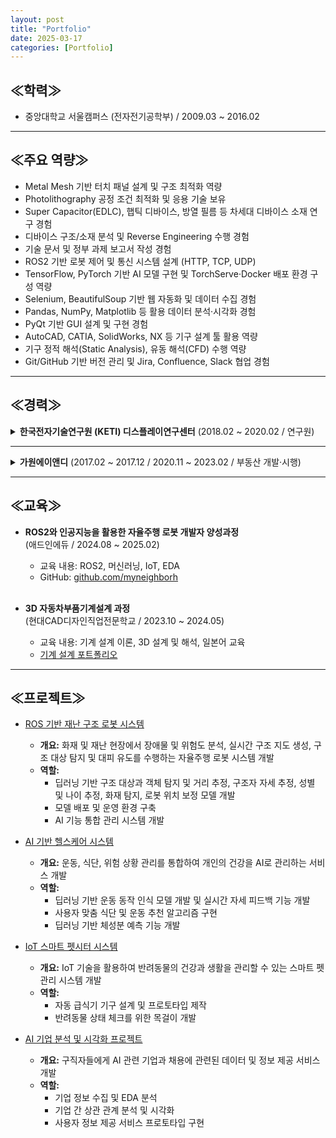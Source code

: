 ```yaml
---
layout: post
title: "Portfolio"
date: 2025-03-17
categories: [Portfolio]
---
```


## ≪학력≫
- 중앙대학교 서울캠퍼스 (전자전기공학부) / 2009.03 ~ 2016.02

---

## ≪주요 역량≫

- Metal Mesh 기반 터치 패널 설계 및 구조 최적화 역량  
- Photolithography 공정 조건 최적화 및 응용 기술 보유  
- Super Capacitor(EDLC), 햅틱 디바이스, 방열 필름 등 차세대 디바이스 소재 연구 경험  
- 디바이스 구조/소재 분석 및 Reverse Engineering 수행 경험  
- 기술 문서 및 정부 과제 보고서 작성 경험  
- ROS2 기반 로봇 제어 및 통신 시스템 설계 (HTTP, TCP, UDP)  
- TensorFlow, PyTorch 기반 AI 모델 구현 및 TorchServe·Docker 배포 환경 구성 역량  
- Selenium, BeautifulSoup 기반 웹 자동화 및 데이터 수집 경험  
- Pandas, NumPy, Matplotlib 등 활용 데이터 분석·시각화 경험  
- PyQt 기반 GUI 설계 및 구현 경험  
- AutoCAD, CATIA, SolidWorks, NX 등 기구 설계 툴 활용 역량  
- 기구 정적 해석(Static Analysis), 유동 해석(CFD) 수행 역량  
- Git/GitHub 기반 버전 관리 및 Jira, Confluence, Slack 협업 경험

---

## ≪경력≫

<details>
<summary><strong>한국전자기술연구원 (KETI) 디스플레이연구센터</strong> (2018.02 ~ 2020.02 / 연구원)</summary>

<br>

<strong>(1) Metal Mesh 터치 패널 개발</strong><br>
- 기존 ITO 전극의 느린 응답 속도 및 유연기판 부적합 문제 해결<br>
- Metal Mesh 전극 구조 설계 및 Photolithography 공정 조건 최적화<br>
- 고해상도 / 고주사율 / 플렉서블 디스플레이 제품 적용 가능성 확보<br><br>

<strong>(2) 거울형 터치 패널 개발</strong><br>
- Metal Mesh 전극 기반 Mirror Display용 터치 패널 설계 및 공정 개발<br>
- 고투과율·고반사율을 동시에 확보한 구조 설계<br><br>

<strong>(3) Stylus Pen + 손 인식 단일 Layer 터치 패널 개발</strong><br>
- Stylus Pen + 손 인식 가능한 단일 Layer 터치 패널 설계<br>
- Layer 축소로 공정 간소화 및 생산성 향상<br>
- 정부 과제 목표 성과 달성<br><br>

<strong>(4) 햅틱 디바이스 연구</strong><br>
- 전극 패턴 / 입력 파형 / 주파수 변화에 따른 감각 반응 실험 설계<br>
- 자극 조건에 따라 사용자별 인지 감도 및 반응 다양성 확인<br><br>

<strong>(5) Super Capacitor (EDLC) 연구</strong><br>
- EDLC 저에너지 밀도 문제 해결을 위한 실험 수행<br>
- Separator 제거 → Spacer 구조로 대체<br>
- 에너지 밀도 12~15% 향상 실험 결과 확보<br><br>

<strong>(6) 분석 및 기술 문서 작성</strong><br>
- 디바이스 구조 / 소재 분석, 외부 의뢰 샘플 분석<br>
- 시험 결과 보고서 및 정부 과제 보고서 작성<br><br>

<strong>(7) 설계 및 공정 / 장비 운용 역량</strong><br>
- 포토마스크 설계 및 공정 조건 최적화 수행<br>
- 공정 및 분석 장비 전반 운용 능력 보유<br><br>

<table>
  <thead>
    <tr>
      <th>장비 분류</th>
      <th>장비 목록</th>
    </tr>
  </thead>
  <tbody>
    <tr><td>포토리소그래피</td><td>Spin Coater, Mask Aligner</td></tr>
    <tr><td>디스플레이·반도체 공정</td><td>DC Sputter, Thermal Evaporator, E-beam Evaporator, O₂ Plasma Asher</td></tr>
    <tr><td>분석·연구 장비</td><td>Optical Microscope, Confocal Microscope, AFM, Alpha Step, SEM, FE-SEM, FIB, CP</td></tr>
    <tr><td>기타 장비</td><td>Keithley Source Meter, Oscilloscope, Battery Cycler, Laser Repair System, Screen Printer, Laminator, LFA, FLIR Thermography Camera</td></tr>
  </tbody>
</table>

</details>

---

<details>
<summary><strong>가원에이앤디</strong> (2017.02 ~ 2017.12 / 2020.11 ~ 2023.02 / 부동산 개발·시행)</summary>

<br>

<strong>(1) 부동산 개발 및 사업화</strong><br>
- 개발 잠재 토지 발굴 → 사업 기획 및 고객 판매까지 전 과정 수행<br>
- 지역 여건 분석, 수요 예측, 사업성 검토<br><br>

<strong>(2) 현장 및 인허가 업무</strong><br>
- 공사 현장 실무 관리 및 점검<br>
- 토지 및 건축 도면 검토<br>
- 각종 인허가 진행 업무 (지자체 협의, 서류 제출 등)<br>

</details>

---

## ≪교육≫
- <strong>ROS2와 인공지능을 활용한 자율주행 로봇 개발자 양성과정</strong><br>
  (애드인에듀 / 2024.08 ~ 2025.02)<br>
  - 교육 내용: ROS2, 머신러닝, IoT, EDA<br>
  - GitHub: [github.com/myneighborh](https://github.com/myneighborh)<br><br>


- <strong>3D 자동차부품기계설계 과정</strong><br>
  (현대CAD디자인직업전문학교 / 2023.10 ~ 2024.05)<br>
  - 교육 내용: 기계 설계 이론, 3D 설계 및 해석, 일본어 교육
  - [기계 설계 포트폴리오](https://docs.google.com/presentation/d/1zHoYsQDK4suuZ4vuVmza5WFN8ShzvMDtqMorxdukd4w/edit?usp=sharing)

---

## ≪프로젝트≫

- [ROS 기반 재난 구조 로봇 시스템](https://github.com/addinedu-ros-7th/ros-repo-4)  
  - **개요:** 화재 및 재난 현장에서 장애물 및 위험도 분석, 실시간 구조 지도 생성, 구조 대상 탐지 및 대피 유도를 수행하는 자율주행 로봇 시스템 개발  
  - **역할:**  
    - 딥러닝 기반 구조 대상과 객체 탐지 및 거리 추정, 구조자 자세 추정, 성별 및 나이 추정, 화재 탐지, 로봇 위치 보정 모델 개발
    - 모델 배포 및 운영 환경 구축
    - AI 기능 통합 관리 시스템 개발

- [AI 기반 헬스케어 시스템](https://github.com/addinedu-ros-7th/deeplearning-repo-5)  
  - **개요:** 운동, 식단, 위험 상황 관리를 통합하여 개인의 건강을 AI로 관리하는 서비스 개발  
  - **역할:**  
    - 딥러닝 기반 운동 동작 인식 모델 개발 및 실시간 자세 피드백 기능 개발  
    - 사용자 맞춤 식단 및 운동 추천 알고리즘 구현  
    - 딥러닝 기반 체성분 예측 기능 개발

- [IoT 스마트 펫시터 시스템](https://github.com/addinedu-ros-7th/iot-repo-1)  
  - **개요:** IoT 기술을 활용하여 반려동물의 건강과 생활을 관리할 수 있는 스마트 펫 관리 시스템 개발  
  - **역할:**  
    - 자동 급식기 기구 설계 및 프로토타입 제작  
    - 반려동물 상태 체크를 위한 목걸이 개발
      
- [AI 기업 분석 및 시각화 프로젝트](https://github.com/addinedu-ros-7th/eda-repo-4)  
  - **개요:** 구직자들에게 AI 관련 기업과 채용에 관련된 데이터 및 정보 제공 서비스 개발  
  - **역할:**  
    - 기업 정보 수집 및 EDA 분석  
    - 기업 간 상관 관계 분석 및 시각화  
    - 사용자 정보 제공 서비스 프로토타입 구현

